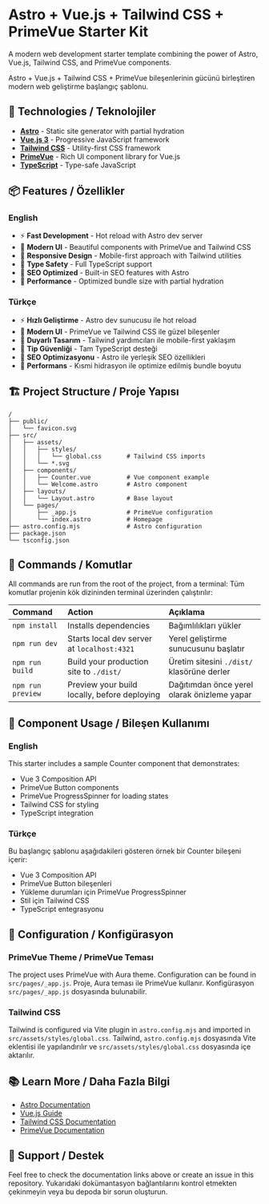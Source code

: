 # Astro + Vue.js + Tailwind CSS + PrimeVue Starter Kit

A modern web development starter template combining the power of Astro, Vue.js, Tailwind CSS, and PrimeVue components.

Astro + Vue.js + Tailwind CSS + PrimeVue bileşenlerinin gücünü birleştiren modern web geliştirme başlangıç şablonu.

## 🚀 Technologies / Teknolojiler

- **[Astro](https://astro.build)** - Static site generator with partial hydration
- **[Vue.js 3](https://vuejs.org)** - Progressive JavaScript framework
- **[Tailwind CSS](https://tailwindcss.com)** - Utility-first CSS framework
- **[PrimeVue](https://primevue.org)** - Rich UI component library for Vue.js
- **[TypeScript](https://www.typescriptlang.org)** - Type-safe JavaScript

## 📦 Features / Özellikler

### English
- ⚡ **Fast Development** - Hot reload with Astro dev server
- 🎨 **Modern UI** - Beautiful components with PrimeVue and Tailwind CSS
- 📱 **Responsive Design** - Mobile-first approach with Tailwind utilities
- 🔧 **Type Safety** - Full TypeScript support
- 🎯 **SEO Optimized** - Built-in SEO features with Astro
- 🚀 **Performance** - Optimized bundle size with partial hydration

### Türkçe
- ⚡ **Hızlı Geliştirme** - Astro dev sunucusu ile hot reload
- 🎨 **Modern UI** - PrimeVue ve Tailwind CSS ile güzel bileşenler
- 📱 **Duyarlı Tasarım** - Tailwind yardımcıları ile mobile-first yaklaşım
- 🔧 **Tip Güvenliği** - Tam TypeScript desteği
- 🎯 **SEO Optimizasyonu** - Astro ile yerleşik SEO özellikleri
- 🚀 **Performans** - Kısmi hidrasyon ile optimize edilmiş bundle boyutu

## 🏗️ Project Structure / Proje Yapısı

```text
/
├── public/
│   └── favicon.svg
├── src/
│   ├── assets/
│   │   ├── styles/
│   │   │   └── global.css       # Tailwind CSS imports
│   │   └── *.svg
│   ├── components/
│   │   ├── Counter.vue          # Vue component example
│   │   └── Welcome.astro        # Astro component
│   ├── layouts/
│   │   └── Layout.astro         # Base layout
│   └── pages/
│       ├── _app.js              # PrimeVue configuration
│       └── index.astro          # Homepage
├── astro.config.mjs             # Astro configuration
├── package.json
└── tsconfig.json
```

## 🧞 Commands / Komutlar

All commands are run from the root of the project, from a terminal:
Tüm komutlar projenin kök dizininden terminal üzerinden çalıştırılır:

| Command | Action | Açıklama |
| :--- | :--- | :--- |
| `npm install` | Installs dependencies | Bağımlılıkları yükler |
| `npm run dev` | Starts local dev server at `localhost:4321` | Yerel geliştirme sunucusunu başlatır |
| `npm run build` | Build your production site to `./dist/` | Üretim sitesini `./dist/` klasörüne derler |
| `npm run preview` | Preview your build locally, before deploying | Dağıtımdan önce yerel olarak önizleme yapar |

## 🎨 Component Usage / Bileşen Kullanımı

### English
This starter includes a sample Counter component that demonstrates:
- Vue 3 Composition API
- PrimeVue Button components
- PrimeVue ProgressSpinner for loading states
- Tailwind CSS for styling
- TypeScript integration

### Türkçe
Bu başlangıç şablonu aşağıdakileri gösteren örnek bir Counter bileşeni içerir:
- Vue 3 Composition API
- PrimeVue Button bileşenleri
- Yükleme durumları için PrimeVue ProgressSpinner
- Stil için Tailwind CSS
- TypeScript entegrasyonu

## 🔧 Configuration / Konfigürasyon

### PrimeVue Theme / PrimeVue Teması
The project uses PrimeVue with Aura theme. Configuration can be found in `src/pages/_app.js`.
Proje, Aura teması ile PrimeVue kullanır. Konfigürasyon `src/pages/_app.js` dosyasında bulunabilir.

### Tailwind CSS
Tailwind is configured via Vite plugin in `astro.config.mjs` and imported in `src/assets/styles/global.css`.
Tailwind, `astro.config.mjs` dosyasında Vite eklentisi ile yapılandırılır ve `src/assets/styles/global.css` dosyasında içe aktarılır.

## 📚 Learn More / Daha Fazla Bilgi

- [Astro Documentation](https://docs.astro.build)
- [Vue.js Guide](https://vuejs.org/guide/)
- [Tailwind CSS Documentation](https://tailwindcss.com/docs)
- [PrimeVue Documentation](https://primevue.org)

## 💬 Support / Destek

Feel free to check the documentation links above or create an issue in this repository.
Yukarıdaki dokümantasyon bağlantılarını kontrol etmekten çekinmeyin veya bu depoda bir sorun oluşturun.